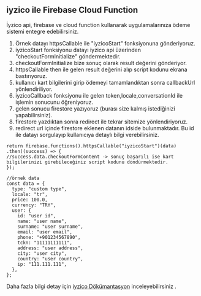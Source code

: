 ## iyzico ile Firebase Cloud Function

İyzico api, firebase ve cloud function kullanarak uygulamalarınıza ödeme sistemi entegre edebilirsiniz.

1. Örnek datayı httpsCallable ile "iyzicoStart" fonksiyonuna gönderiyoruz.
2. iyzicoStart fonksiyonu datayı iyzico api üzerinden "checkoutFormInitialize" göndermektedir.
3. checkoutFormInitialize bize sonuç olarak result değerini gönderiyor.
4. httpsCallable then ile gelen result değerini alıp script kodunu ekrana bastırıyoruz.
5. kullanıcı kart bilgilerini girip ödemeyi tamamlandıktan sonra callbackUrl yönlendiriliyor.
6. iyzicoCallback fonksiyonu ile gelen token,locale,conversationId ile işlemin sonucunu öğreniyoruz.
7. gelen sonucu firestore yazıyoruz (burası size kalmış istediğinizi yapabilirsiniz).
8. firestore yazdıktan sonra redirect ile tekrar sitemize yönlendiriyoruz.
9. redirect url içinde firestore eklenen datanın idside bulunmaktadır. Bu id ile datayı sorgulayıp kullanıcıya detaylı bilgi verebilirsiniz.

```
return firebase.functions().httpsCallable("iyzicoStart")(data)
.then((success) => {
//success.data.checkoutFormContent -> sonuç başarılı ise kart bilgilerinizi girebileceğiniz script kodunu döndürmektedir.
});
```

```
//örnek data
const data = {
  type: "custom type",
  locale: "tr",
  price: 100.0,
  currency: "TRY",
  user: {
    id: "user id",
    name: "user name",
    surname: "user surname",
    email: "user email",
    phone: "+901234567890",
    tckn: "11111111111",
    address: "user address",
    city: "user city",
    country: "user country",
    ip: "111.111.111",
  },
};
```

Daha fazla bilgi detay için [iyzico Dökümantasyon](https://dev.iyzipay.com/tr/odeme-formu/odeme-formu-baslatma) inceleyebilirsiniz .
